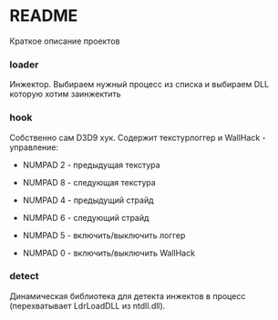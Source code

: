 # README #

Краткое описание проектов

### loader ###

Инжектор. Выбираем нужный процесс из списка и выбираем DLL которую хотим заинжектить 

### hook ###

Собственно сам D3D9 хук. Содержит текстурлоггер и WallHack - управление:

* NUMPAD 2 - предыдущая текстура
* NUMPAD 8 - следующая текстура

* NUMPAD 4 - предыдущий страйд
* NUMPAD 6 - следующий страйд

* NUMPAD 5 - включить/выключить логгер
* NUMPAD 0 - включить/выключить WallHack

### detect ###

Динамическая библиотека для детекта инжектов в процесс (перехватывает LdrLoadDLL из ntdll.dll).